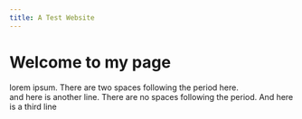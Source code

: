 ```yaml
---
title: A Test Website
---
```


# Welcome to my page

lorem ipsum. There are two spaces following the period here.    
and here is another line. There are no spaces following the period.
And here is a third line